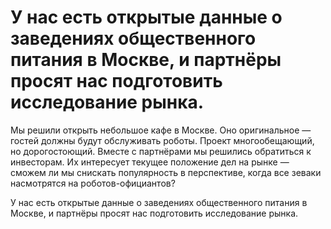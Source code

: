 # У нас есть открытые данные о заведениях общественного питания в Москве, и партнёры просят нас подготовить исследование рынка.

Мы решили открыть небольшое кафе в Москве. Оно оригинальное — гостей должны будут обслуживать роботы. Проект многообещающий, но дорогостоющий. Вместе с партнёрами мы решились обратиться к инвесторам. Их интересует текущее положение дел на рынке — сможем ли мы снискать популярность в перспективе, когда все зеваки насмотрятся на роботов-официантов?

У нас есть открытые данные о заведениях общественного питания в Москве, и партнёры просят нас подготовить исследование рынка.
